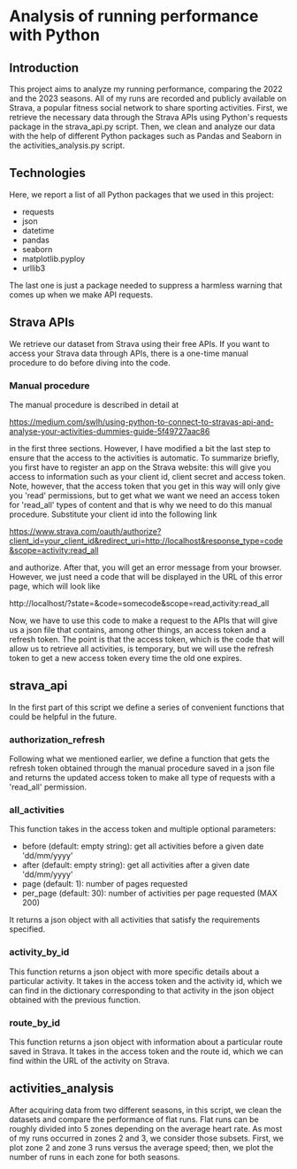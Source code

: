 # Analysis of running performance with Python

## Introduction
This project aims to analyze my running performance, comparing the 2022 and the 2023 seasons. All of my runs are recorded and publicly available on Strava, a popular fitness social network to share sporting activities. First, we retrieve the necessary data through the Strava APIs using Python's requests package in the strava_api.py script. 
Then, we clean and analyze our data with the help of different Python packages such as Pandas and Seaborn in the activities_analysis.py script.

## Technologies
Here, we report a list of all Python packages that we used in this project:
* requests
* json
* datetime
* pandas
* seaborn
* matplotlib.pyploy
* urllib3

The last one is just a package needed to suppress a harmless warning that comes up when we make API requests.

## Strava APIs
We retrieve our dataset from Strava using their free APIs. If you want to access your Strava data through APIs, there is a one-time manual procedure to do before diving into the code. 

### Manual procedure
The manual procedure is described in detail at   

https://medium.com/swlh/using-python-to-connect-to-stravas-api-and-analyse-your-activities-dummies-guide-5f49727aac86  

in the first three sections. However, I have modified a bit the last step to ensure that the access to the activities is automatic. To summarize briefly, you first have to register an app on the Strava website: this will give you access to information such as your client id, client secret and access token. Note, however, that the access token that you get in this
way will only give you 'read' permissions, but to get what we want we need an access token for 'read_all' types of content and that is why we need to do this manual procedure. Substitute your client id into the following link  

https://www.strava.com/oauth/authorize?client_id=your_client_id&redirect_uri=http://localhost&response_type=code&scope=activity:read_all  

and authorize. After that, you will get an error message from your browser. However, we just need a code that will be displayed in the URL of this error page, which will look like  

http://localhost/?state=&code=somecode&scope=read,activity:read_all  

Now, we have to use this code to make a request to the APIs that will give us a json file that contains, among other things, an access token and a refresh token. The point is that the access token, which is the code that will allow us to retrieve all activities,
is temporary, but we will use the refresh token to get a new access token every time the old one expires.

## strava_api
In the first part of this script we define a series of convenient functions that could be helpful in the future.

### authorization_refresh
Following what we mentioned earlier, we define a function that gets the refresh token obtained through the manual procedure saved in a json file and returns the updated access token to make all type of requests with a 'read_all' permission. 

### all_activities
This function takes in the access token and multiple optional parameters:

* before (default: empty string): get all activities before a given date 'dd/mm/yyyy'
* after (default: empty string): get all activities after a given date 'dd/mm/yyyy'
* page (default: 1): number of pages requested
* per_page (default: 30): number of activities per page requested (MAX 200)

It returns a json object with all activities that satisfy the requirements specified.

### activity_by_id
This function returns a json object with more specific details about a particular activity. It takes in the access token and the activity id, which we can find in the dictionary corresponding to that activity in the json object obtained with the previous function.

### route_by_id 
This function returns a json object with information about a particular route saved in Strava. It takes in the access token and the route id, which we can find within the URL of the activity on Strava.

## activities_analysis
After acquiring data from two different seasons, in this script, we clean the datasets and compare the performance of flat runs. Flat runs can be roughly divided into 5 zones depending on the average heart rate. As most of my runs occurred in zones 2 and 3, we consider those subsets. First, we plot zone 2 and zone 3 runs versus the average speed; then, we plot the number of runs in each zone for both seasons.
